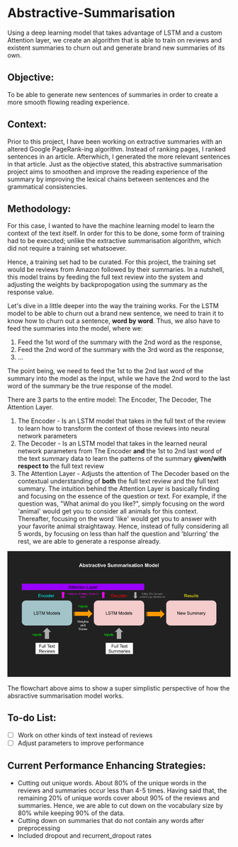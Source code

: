 # Abstractive-Summarisation
Using a deep learning model that takes advantage of LSTM and a custom Attention layer, we create an algorithm that is able to train on reviews and existent summaries to churn out and generate brand new summaries of its own.

## Objective:
To be able to generate new sentences of summaries in order to create a more smooth flowing reading experience.

## Context:
Prior to this project, I have been working on extractive summaries with an altered Google PageRank-ing algorithm. Instead of ranking pages, I ranked sentences in an article. Afterwhich, I generated the more relevant sentences in that article. Just as the objective stated, this abstractive summarisation project aims to smoothen and improve the reading experience of the summary by improving the lexical chains between sentences and the grammatical consistencies.

## Methodology:
For this case, I wanted to have the machine learning model to learn the context of the text itself. In order for this to be done, some form of training had to be executed; unlike the extractive summarisation algorithm, which did not require a training set whatsoever. 

Hence, a training set had to be curated. For this project, the training set would be reviews from Amazon followed by their summaries. In a nutshell, this model trains by feeding the full text review into the system and adjusting the weights by backpropogation using the summary as the response value. 

Let's dive in a little deeper into the way the training works. For the LSTM model to be able to churn out a brand new sentence, we need to train it to know how to churn out a sentence, **word by word**. Thus, we also have to feed the summaries into the model, where we:

   1. Feed the 1st word of the summary with the 2nd word as the response,
   2. Feed the 2nd word of the summary with the 3rd word as the response,
   3. ...
 
The point being, we need to feed the 1st to the 2nd last word of the summary into the model as the input, while we have the 2nd word to the last word of the summary be the true response of the model.

There are 3 parts to the entire model: The Encoder, The Decoder, The Attention Layer.
   1. The Encoder - Is an LSTM model that takes in the full text of the review to learn how to transform the context of those reviews into neural network parameters
   2. The Decoder - Is an LSTM model that takes in the learned neural network parameters from The Encoder **and** the 1st to 2nd last word of the text summary data to learn the patterns of the summary **given/with respect to** the full text review
   3. The Attention Layer - Adjusts the attention of The Decoder based on the contextual understanding of **both** the full text review and the full text summary. The intuition behind the Attention Layer is basically finding and focusing on the essence of the question or text. For example, if the question was, "What animal do you like?", simply focusing on the word 'animal' would get you to consider all animals for this context. Thereafter, focusing on the word 'like' would get you to answer with your favorite animal straightaway. Hence, instead of fully considering all 5 words, by focusing on less than half the question and 'blurring' the rest, we are able to generate a response already.
   
![Flowchart](https://github.com/jaotheboss/Abstractive-Summarisation/blob/master/Abstractive%20Summarisation%20Flowchart.png)

The flowchart above aims to show a super simplistic perspective of how the absractive summarisation model works. 

## To-do List:
- [ ] Work on other kinds of text instead of reviews
- [ ] Adjust parameters to improve performance

## Current Performance Enhancing Strategies:
- Cutting out unique words. About 80% of the unique words in the reviews and summaries occur less than 4-5 times. Having said that, the remaining 20% of unique words cover about 90% of the reviews and summaries. Hence, we are able to cut down on the vocabulary size by 80% while keeping 90% of the data. 
- Cutting down on summaries that do not contain any words after preprocessing
- Included dropout and recurrent_dropout rates
